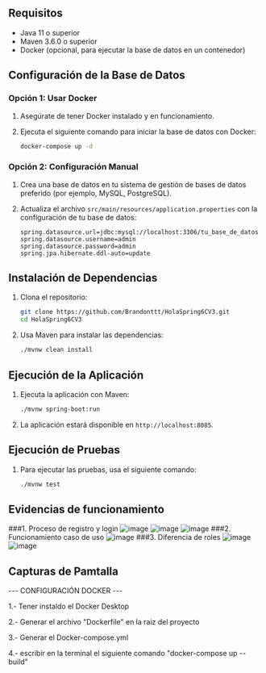 ## Requisitos

- Java 11 o superior
- Maven 3.6.0 o superior
- Docker (opcional, para ejecutar la base de datos en un contenedor)

## Configuración de la Base de Datos

### Opción 1: Usar Docker

1. Asegúrate de tener Docker instalado y en funcionamiento.
2. Ejecuta el siguiente comando para iniciar la base de datos con Docker:

    ```sh
    docker-compose up -d
    ```

### Opción 2: Configuración Manual

1. Crea una base de datos en tu sistema de gestión de bases de datos preferido (por ejemplo, MySQL, PostgreSQL).
2. Actualiza el archivo `src/main/resources/application.properties` con la configuración de tu base de datos:

    ```properties
    spring.datasource.url=jdbc:mysql://localhost:3306/tu_base_de_datos
    spring.datasource.username=admin
    spring.datasource.password=admin
    spring.jpa.hibernate.ddl-auto=update
    ```

## Instalación de Dependencias

1. Clona el repositorio:

    ```sh
    git clone https://github.com/Brandonttt/HolaSpring6CV3.git
    cd HolaSpring6CV3
    ```

2. Usa Maven para instalar las dependencias:

    ```sh
    ./mvnw clean install
    ```

## Ejecución de la Aplicación

1. Ejecuta la aplicación con Maven:

    ```sh
    ./mvnw spring-boot:run
    ```

2. La aplicación estará disponible en `http://localhost:8085`.

## Ejecución de Pruebas

1. Para ejecutar las pruebas, usa el siguiente comando:

    ```sh
    ./mvnw test
    ```
## Evidencias de funcionamiento
###1. Proceso de registro y login
![image](https://github.com/user-attachments/assets/abff6a53-7ca6-426b-8ffd-fa8e77efc1ff)
![image](https://github.com/user-attachments/assets/95b06577-e910-4119-ab32-7f038d49eae3)
![image](https://github.com/user-attachments/assets/a25263af-9cf5-4c3f-9ec9-75ea076dea4a)
###2. Funcionamiento caso de uso
![image](https://github.com/user-attachments/assets/5a246d5c-ccfd-4265-a711-339b5a02ae7e)
###3. Diferencia de roles
![image](https://github.com/user-attachments/assets/dc04fd5f-2e60-4537-b2b5-647f4ec3b8cb)
![image](https://github.com/user-attachments/assets/42ac140f-0556-4b7e-a3be-af4e8ddd9c30)





## Capturas de Pamtalla
---  CONFIGURACIÓN DOCKER  ---

1.- Tener instaldo el Docker Desktop

2.- Generar el archivo "Dockerfile" en la raiz del proyecto

3.- Generar el Docker-compose.yml

4.- escribir en la terminal el siguiente comando "docker-compose up --build"
